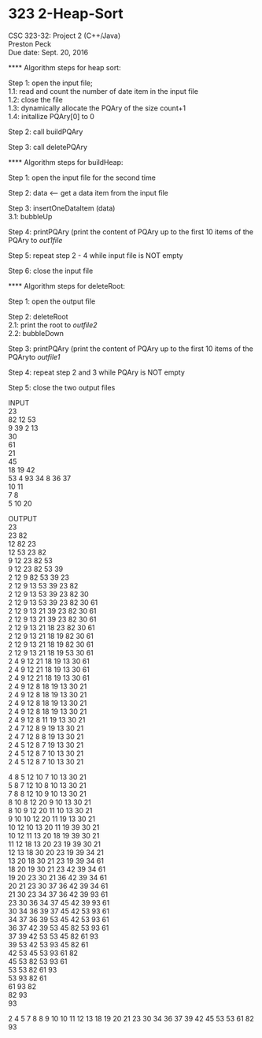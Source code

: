 # 323 2-Heap-Sort<br />
CSC 323-32: Project 2 <Heap Sort> (C++/Java)<br />
Preston Peck<br />
Due date: Sept. 20, 2016 <br />

**** Algorithm steps for heap sort:<br />

Step 1: open the input file;<br />
     1.1: read and count the number of date item in the input file<br />
     1.2: close the file<br />
     1.3: dynamically allocate the PQAry of the size count+1<br />
     1.4:  initallize PQAry[0] to 0<br />
     
Step 2: call buildPQAry<br />

Step 3: call deletePQAry<br />

**** Algorithm steps for buildHeap:<br />

Step 1: open the input file for the second time<br />

Step 2: data <-- get a data item from the input file<br />

Step 3: insertOneDataItem (data)<br />
     3.1: bubbleUp<br />
     
Step 4: printPQAry (print the content of PQAry up to the first 10 items of the PQAry to *out1file*<br />

Step 5: repeat step 2 - 4 while input file is NOT empty<br />

Step 6: close the input file<br />

**** Algorithm steps for deleteRoot:<br />

Step 1: open the output file<br />

Step 2: deleteRoot <br />
     2.1: print the root to *outfile2*<br />
     2.2: bubbleDown<br />
     
Step 3: printPQAry (print the content of PQAry up to the first 10 items of the PQAryto *outfile1*<br />

Step 4: repeat step 2 and 3 while PQAry is NOT empty<br />

Step 5: close the two output files<br />


INPUT<br />
23<br />
82 12 53<br />
9 39 2 13<br />
30<br />
61<br />
21<br />
45<br />
18 19 42<br />
53 4 93 34 8 36 37<br />
10 11<br />
7 8<br />
5 10 20<br />

OUTPUT<br />
23 <br />
23 82 <br />
12 82 23 <br />
12 53 23 82 <br />
9 12 23 82 53 <br />
9 12 23 82 53 39 <br />
2 12 9 82 53 39 23 <br />
2 12 9 13 53 39 23 82 <br />
2 12 9 13 53 39 23 82 30 <br />
2 12 9 13 53 39 23 82 30 61 <br />
2 12 9 13 21 39 23 82 30 61 <br />
2 12 9 13 21 39 23 82 30 61 <br />
2 12 9 13 21 18 23 82 30 61 <br />
2 12 9 13 21 18 19 82 30 61 <br />
2 12 9 13 21 18 19 82 30 61 <br />
2 12 9 13 21 18 19 53 30 61 <br />
2 4 9 12 21 18 19 13 30 61 <br />
2 4 9 12 21 18 19 13 30 61 <br />
2 4 9 12 21 18 19 13 30 61 <br />
2 4 9 12 8 18 19 13 30 21 <br />
2 4 9 12 8 18 19 13 30 21 <br />
2 4 9 12 8 18 19 13 30 21 <br />
2 4 9 12 8 18 19 13 30 21 <br />
2 4 9 12 8 11 19 13 30 21 <br />
2 4 7 12 8 9 19 13 30 21 <br />
2 4 7 12 8 8 19 13 30 21 <br />
2 4 5 12 8 7 19 13 30 21 <br />
2 4 5 12 8 7 10 13 30 21 <br />
2 4 5 12 8 7 10 13 30 21 <br />

4 8 5 12 10 7 10 13 30 21 <br />
5 8 7 12 10 8 10 13 30 21 <br />
7 8 8 12 10 9 10 13 30 21 <br />
8 10 8 12 20 9 10 13 30 21 <br />
8 10 9 12 20 11 10 13 30 21 <br />
9 10 10 12 20 11 19 13 30 21 <br />
10 12 10 13 20 11 19 39 30 21 <br />
10 12 11 13 20 18 19 39 30 21 <br />
11 12 18 13 20 23 19 39 30 21 <br />
12 13 18 30 20 23 19 39 34 21 <br />
13 20 18 30 21 23 19 39 34 61 <br />
18 20 19 30 21 23 42 39 34 61 <br />
19 20 23 30 21 36 42 39 34 61 <br />
20 21 23 30 37 36 42 39 34 61 <br />
21 30 23 34 37 36 42 39 93 61 <br />
23 30 36 34 37 45 42 39 93 61 <br />
30 34 36 39 37 45 42 53 93 61 <br />
34 37 36 39 53 45 42 53 93 61 <br />
36 37 42 39 53 45 82 53 93 61 <br />
37 39 42 53 53 45 82 61 93 <br />
39 53 42 53 93 45 82 61 <br />
42 53 45 53 93 61 82 <br />
45 53 82 53 93 61 <br />
53 53 82 61 93 <br />
53 93 82 61 <br />
61 93 82 <br />
82 93 <br />
93<br />

2 4 5 7 8 8 9 10 10 11 12 13 18 19 20 21 23 30 34 36 37 39 42 45 53 53 61 82 93<br />
